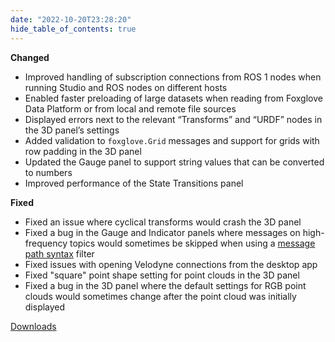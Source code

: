 ```yaml
---
date: "2022-10-20T23:28:20"
hide_table_of_contents: true
---
```

**Changed**
- Improved handling of subscription connections from ROS 1 nodes when running Studio and ROS nodes on different hosts 
- Enabled faster preloading of large datasets when reading from Foxglove Data Platform or from local and remote file sources 
- Displayed errors next to the relevant “Transforms” and “URDF” nodes in the 3D panel’s settings 
 - Added validation to `foxglove.Grid` messages and support for grids with row padding in the 3D panel 
- Updated the Gauge panel to support string values that can be converted to numbers 
- Improved performance of the State Transitions panel 

**Fixed**
- Fixed an issue where cyclical transforms would crash the 3D panel 
- Fixed a bug in the Gauge and Indicator panels where messages on high-frequency topics would sometimes be skipped when using a [message path syntax](https://foxglove.dev/docs/studio/app-concepts/message-path-syntax) filter 
- Fixed issues with opening Velodyne connections from the desktop app 
- Fixed "square" point shape setting for point clouds in the 3D panel 
- Fixed a bug in the 3D panel where the default settings for RGB point clouds would sometimes change after the point cloud was initially displayed 


[Downloads](https://github.com/foxglove/studio/releases/tag/v1.29.1)
